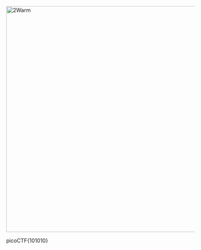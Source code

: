 <img width="603" alt="2Warm" src="https://github.com/sahinyurek/picoCTF-writeups/assets/62119201/a4a18502-5480-4c3b-8703-ca088ec06fd7">

picoCTF{101010}
